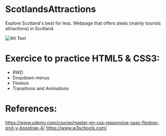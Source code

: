 # ScotlandsAttractions
Explore Scotland's best for less. Webpage that offers deals (mainly tourists attractions) in Scotland.

![Alt Text](https://github.com/AnnaZaragoza/ScotlandsAttractions/blob/9da425a8ad5937f3786fa7637a26b3ef51a804a7/gif/gif.gif)

# Exercice to practice HTML5 & CSS3:
* RWD
* Dropdown menus
* Flexbox
* Transitions and Animations

# References:
https://www.udemy.com/course/master-en-css-responsive-sass-flexbox-grid-y-boostrap-4/
https://www.w3schools.com/
